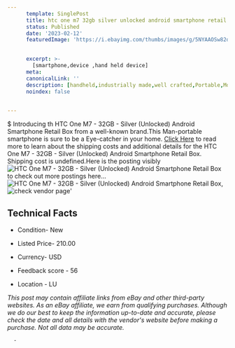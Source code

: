 ```yaml
---
      template: SinglePost
      title: htc one m7 32gb silver unlocked android smartphone retail box
      status: Published
      date: '2023-02-12'
      featuredImage: 'https://i.ebayimg.com/thumbs/images/g/5NYAAOSw82dipf~Y/s-l225.jpg'
       

      excerpt: >-
        [smartphone,device ,hand held device]
      meta:
      canonicalLink: ''
      description: [handheld,industrially made,well crafted,Portable,Mobile,Compact,Convenient,Lightweight,Maneuverable,Man-portable,Miniature,Carriable,Hand-held,Light,Holdable,Transportable,Mobile device,Pocket-sized,On-the-go,Wireless,Cordless,Compact size,Convenient size, smartphone,device ,hand held device]
      noindex: false
      

---
```

$
      Introducing th HTC One M7 - 32GB - Silver (Unlocked) Android Smartphone Retail Box from a well-known brand.This Man-portable smartphone is sure to be a Eye-catcher in your home. [Click Here](https://www.ebay.com/itm/403713736809?hash=item5dff36c069%3Ag%3A5NYAAOSw82dipf%7EY&amdata=enc%3AAQAHAAAA4BGDJOcz%2FkUJ1eel0ECYodQmRpTge1UMEYEAtstpnZDyoS374Nv%2BRvUvRGSCBtGWIoOE6DrPrY33%2Ftz2u4aU2Uio5PIOObnK12MQoh36WzijvENJrUyEfTgbFJ%2BfL1Zp7f%2BHnSjqSU%2B2c3dqPdJbmysW9UMp3pGdeQInMAcAfGkRPqYfqXS72bGyFOD%2FZ6DqJHASqcKJMZBGNuJuBg1l3JfOgJ%2BORWiuR8FI7YkQtz1ZicAnApSf1qRfdIMLz8sBXJJkq4LrKGKk1CHnvH9HVFO05POgvo6DtUfyLvw6QaV%2B&mkevt=1&mkcid=1&mkrid=711-53200-19255-0&campid=%253CePNCampaignId%253E&customid=%253CreferenceId%253E&toolid=10049) to read more to learn about the shipping costs and additional details for the HTC One M7 - 32GB - Silver (Unlocked) Android Smartphone Retail Box. Shipping cost is undefined.Here is the posting visibly ![HTC One M7 - 32GB - Silver (Unlocked) Android Smartphone Retail Box](https://i.ebayimg.com/thumbs/images/g/5NYAAOSw82dipf~Y/s-l225.jpg) to check out more postings here... ![HTC One M7 - 32GB - Silver (Unlocked) Android Smartphone Retail Box](https://i.ebayimg.com/images/g/5NYAAOSw82dipf~Y/s-l960.jpg), ![check vendor page](https://origin-galleryplus.ebayimg.com/ws/web/403713736809_2_0_1/225x225.jpg,https://origin-galleryplus.ebayimg.com/ws/web/403713736809_3_0_1/225x225.jpg,https://origin-galleryplus.ebayimg.com/ws/web/403713736809_4_0_1/225x225.jpg,https://origin-galleryplus.ebayimg.com/ws/web/403713736809_5_0_1/225x225.jpg,https://origin-galleryplus.ebayimg.com/ws/web/403713736809_6_0_1/225x225.jpg,https://origin-galleryplus.ebayimg.com/ws/web/403713736809_7_0_1/225x225.jpg,https://origin-galleryplus.ebayimg.com/ws/web/403713736809_8_0_1/225x225.jpg,https://origin-galleryplus.ebayimg.com/ws/web/403713736809_9_0_1/225x225.jpg)'

      

 ## Technical Facts 



     
      

 - Condition- New 


      

 - Listed Price- 210.00 


      

 - Currency- USD 


      

 - Feedback score - 56 


      

 - Location - LU 


      
      

 *_This post may contain affiliate links from eBay and other third-party websites. As an eBay affiliate, we earn from qualifying purchases. Although we do our best to keep the information up-to-date and accurate, please check the date and all details with the vendor's website before making a purchase. Not all data may be accurate._*




      -
